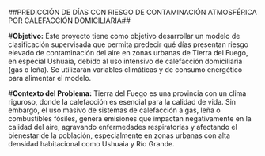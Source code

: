 ##PREDICCIÓN DE DÍAS CON RIESGO DE CONTAMINACIÓN ATMOSFÉRICA POR CALEFACCIÓN DOMICILIARIA##

#**Objetivo:**
Este proyecto tiene como objetivo desarrollar un modelo de clasificación supervisada que permita predecir qué días presentan riesgo elevado de contaminación del aire en zonas urbanas de Tierra del Fuego, en especial Ushuaia, debido al uso intensivo de calefacción domiciliaria (gas o leña). Se utilizarán variables climáticas y de consumo energético para alimentar el modelo.

#**Contexto del Problema:**
Tierra del Fuego es una provincia con un clima riguroso, donde la calefacción es esencial para la calidad de vida. Sin embargo, el uso masivo de sistemas de calefacción a gas, leña o combustibles fósiles, genera emisiones que impactan negativamente en la calidad del aire, agravando enfermedades respiratorias y afectando el bienestar de la población, especialmente en zonas urbanas con alta densidad habitacional como Ushuaia y Río Grande.

